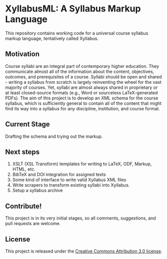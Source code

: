 # XyllabusML: A Syllabus Markup Language #

This repository contains working code for a universal course syllabus markup language, tentatively called Xyllabus.

## Motivation ##

Course syllabi are an integral part of contemporary higher education. They communicate almost all of the information about the content, objectives, outcomes, and prerequisites of a course. Syllabi should be open and shared - writing a syllabus from scratch is largely reinventing the wheel for the vast majority of courses. Yet, syllabi are almost always shared in proprietary or at least closed-source formats (e.g., Word or sourceless LaTeX-generated PDFs). The aim of this project is to develop an XML schema for the course syllabus, which is sufficiently general to contain all of the content that might find its way into a syllabus for any discipline, institution, and course format.

## Current Stage ##

Drafting the schema and trying out the markup.

## Next steps ##

 1. XSLT (XSL Transform) templates for writing to LaTeX, ODF, Markup, HTML, etc.
 2. BibTeX and DOI integration for assigned texts
 3. Some kind of interface to write valid Xyllabus XML files
 4. Write scrapers to transform existing syllabi into Xyllabus.
 5. Setup a syllabus archive

## Contribute! ##

This project is in its very initial stages, so all comments, suggestions, and pull requests are welcome.

## License ##

This project is released under the [Creative Commons Attribution 3.0 license](http://creativecommons.org/licenses/by/3.0/).
